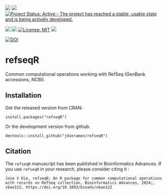 [![](https://img.shields.io/badge/devel%20version-1.1.6-blue.svg)](https://github.com/jdieramon/refseqR) [![](https://img.shields.io/badge/lifecycle-stable-brightgreen.svg)](https://lifecycle.r-lib.org/articles/stages.html#stable)
[![Project Status: Active - The project has reached a stable, usable state and is being actively developed.](https://www.repostatus.org/badges/latest/active.svg)](https://www.repostatus.org/#active)

  
[![](https://www.r-pkg.org/badges/version/refseqR?color=green)](https://cran.r-project.org/package=refseqR) 
[![](http://cranlogs.r-pkg.org/badges/grand-total/refseqR?color=blue)](https://cran.r-project.org/package=refseqR) 
[![License: MIT](https://img.shields.io/badge/license-MIT-blue.svg)](https://cran.r-project.org/web/licenses/MIT)
[![](https://img.shields.io/badge/cran%20checks-ok-green.svg)](https://cran.r-project.org/web/checks/check_results_refseqR.html)

[![DOI](https://zenodo.org/badge/123724326.svg)](https://zenodo.org/badge/latestdoi/123724326)



# refseqR
Common computational operations working with RefSeq (GenBank accessions, NCBI).  

## Installation 
Get the released version from CRAN:  
```{r}
install.packages("refseqR")
```

Or the development version from github:  
```{r}
devtools::install_github("jdieramon/refseqR")
```


## Citation
The `refseqR` manuscript has been published in Bioinformatics Advances. If you use `refseqR` in your research, please consider citing it : 


```{r}
Jose V Die, refseqR: An R package for common computational operations with records on RefSeq collection, Bioinformatics Advances, 2024;, vbae122, https://doi.org/10.1093/bioadv/vbae122
```
